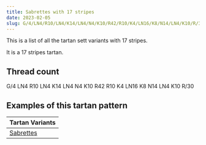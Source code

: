 ```yaml
---
title: Sabrettes with 17 stripes
date: 2023-02-05
slug: G/4/LN4/R10/LN4/K14/LN4/N4/K10/R42/R10/K4/LN16/K8/N14/LN4/K10/R/30
---
```

This is a list of all the tartan sett variants with 17 stripes.

It is a 17 stripes tartan.


## Thread count
G/4 LN4 R10 LN4 K14 LN4 N4 K10 R42 R10 K4 LN16 K8 N14 LN4 K10 R/30

## Examples of this tartan pattern

| Tartan Variants |
|---------------|
| [Sabrettes](/variants/g/4/ln4/r10/ln4/k14/ln4/n4/k10/r42/r10/k4/ln16/k8/n14/ln4/k10/r/30-g008000-k000000-lne0e0e0-n808080-rc00000)||

